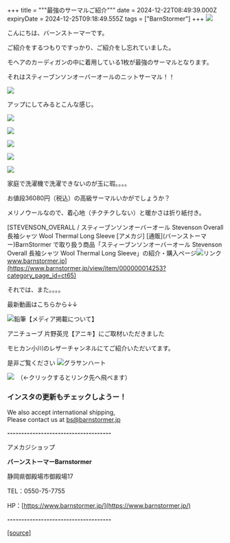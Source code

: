 +++
title = """最強のサーマルご紹介"""
date = 2024-12-22T08:49:39.000Z
expiryDate = 2024-12-25T09:18:49.555Z
tags = ["BarnStormer"]
+++
[![](https://stat.ameba.jp/user_images/20231023/16/barnstormer-go/b2/03/p/o0420015015354743273.png)](https://ameblo.jp/barnstormer-go/entry-12825670498.html)

こんにちは、バーンストーマーです。

ご紹介をするつもりですっかり、ご紹介をし忘れていました。

モヘアのカーディガンの中に着用している1枚が最強のサーマルとなります。

それはスティーブンソンオーバーオールのニットサーマル！！

[![](https://stat.ameba.jp/user_images/20241222/17/barnstormer-go/1f/02/j/o0474070015524376430.jpg)](https://stat.ameba.jp/user_images/20241222/17/barnstormer-go/1f/02/j/o0474070015524376430.jpg)

アップにしてみるとこんな感じ。

[![](https://stat.ameba.jp/user_images/20241222/17/barnstormer-go/f0/6d/j/o0511070015524376433.jpg)](https://stat.ameba.jp/user_images/20241222/17/barnstormer-go/f0/6d/j/o0511070015524376433.jpg)

[![](https://stat.ameba.jp/user_images/20241222/17/barnstormer-go/25/47/j/o0466070015524376434.jpg)](https://stat.ameba.jp/user_images/20241222/17/barnstormer-go/25/47/j/o0466070015524376434.jpg)

[![](https://stat.ameba.jp/user_images/20241222/18/barnstormer-go/8d/d7/j/o0467070115524383905.jpg)](https://stat.ameba.jp/user_images/20241222/18/barnstormer-go/8d/d7/j/o0467070115524383905.jpg)

[![](https://stat.ameba.jp/user_images/20241222/18/barnstormer-go/03/a3/j/o0467070115524383907.jpg)](https://stat.ameba.jp/user_images/20241222/18/barnstormer-go/03/a3/j/o0467070115524383907.jpg)

[![](https://stat.ameba.jp/user_images/20241222/18/barnstormer-go/56/bd/j/o0467070115524383906.jpg)](https://stat.ameba.jp/user_images/20241222/18/barnstormer-go/56/bd/j/o0467070115524383906.jpg)

家庭で洗濯機で洗濯できないのが玉に瑕。。。。

お値段36080円（税込）の高級サーマルいかがでしょうか？

メリノウールなので、着心地（チクチクしない）と暖かさは折り紙付き。

[STEVENSON\_OVERALL / スティーブンソンオーバーオール Stevenson Overall 長袖シャツ Wool Thermal Long Sleeve \[アメカジ\] \[通販\](バーンストーマー)BarnStormer で取り扱う商品「スティーブンソンオーバーオール Stevenson Overall 長袖シャツ Wool Thermal Long Sleeve」の紹介・購入ページ![リンク](https://c.stat100.ameba.jp/ameblo/symbols/v3.20.0/svg/gray/editor_link.svg)www.barnstormer.jp](https://www.barnstormer.jp/view/item/000000014253?category_page_id=ct65)

それでは、また。。。。

最新動画はこちらから↓↓

![鉛筆](https://stat100.ameba.jp/blog/ucs/img/char/char3/519.png)【メディア掲載について】

アニチューブ 片野英児【アニキ】にご取材いただきました

モヒカン小川のレザーチャンネルにてご紹介いただいてます。

是非ご覧ください ![グラサンハート](https://stat100.ameba.jp/blog/ucs/img/char/char3/148.png)

[![](https://stat.ameba.jp/user_images/20230412/16/barnstormer-go/6a/23/p/o0108010815269242493.png)](https://www.instagram.com/barnstormer_daily/)　（←クリックするとリンク先へ飛べます）

### インスタの更新もチェックしようー！

We also accept international shipping,  
Please contact us at bs@barnstormer.jp

**\-------------------------------------**

アメカジショップ

**バーンストーマーBarnstormer**

静岡県御殿場市御殿場17

TEL：0550-75-7755

HP：[https://www.barnstormer.jp/](https://www.barnstormer.jp/)

**\-------------------------------------**

[[source]](https://ameblo.jp/barnstormer-go/entry-12879598603.html)
